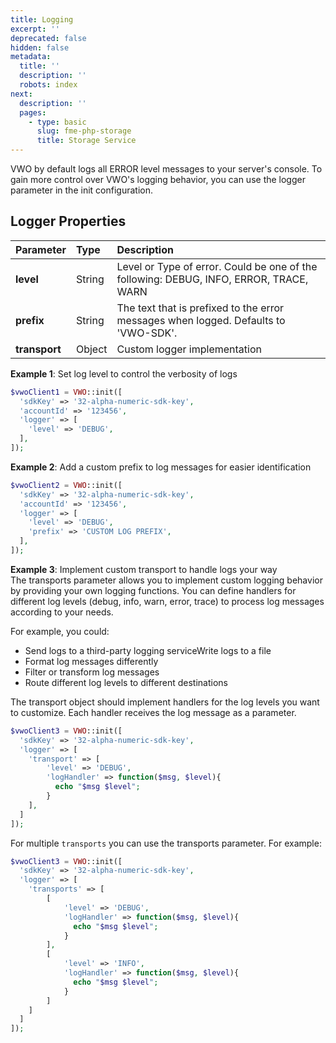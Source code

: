 ```yaml
---
title: Logging
excerpt: ''
deprecated: false
hidden: false
metadata:
  title: ''
  description: ''
  robots: index
next:
  description: ''
  pages:
    - type: basic
      slug: fme-php-storage
      title: Storage Service
---
```

VWO by default logs all ERROR level messages to your server's console. To gain more control over VWO's logging behavior, you can use the logger parameter in the init configuration. 

## Logger Properties

| Parameter     | Type   | Description                                                                            |
| :------------ | :----- | :------------------------------------------------------------------------------------- |
| **level**     | String | Level or Type of error. Could be one of the following: DEBUG, INFO, ERROR, TRACE, WARN |
| **prefix**    | String | The text that is prefixed to the error messages when logged. Defaults to 'VWO-SDK'.    |
| **transport** | Object | Custom logger implementation                                                           |

**Example 1**: Set log level to control the verbosity of logs

```php
$vwoClient1 = VWO::init([
  'sdkKey' => '32-alpha-numeric-sdk-key',
  'accountId' => '123456',
  'logger' => [
    'level' => 'DEBUG',
  ],
]);
```

**Example 2**: Add a custom prefix to log messages for easier identification

```php
$vwoClient2 = VWO::init([
  'sdkKey' => '32-alpha-numeric-sdk-key',
  'accountId' => '123456',
  'logger' => [
    'level' => 'DEBUG',
    'prefix' => 'CUSTOM LOG PREFIX',
  ],
]);
```

**Example 3**: Implement custom transport to handle logs your way  
The transports parameter allows you to implement custom logging behavior by providing your own logging functions. You can define handlers for different log levels (debug, info, warn, error, trace) to process log messages according to your needs.

For example, you could:

- Send logs to a third-party logging serviceWrite logs to a file
- Format log messages differently
- Filter or transform log messages
- Route different log levels to different destinations

The transport object should implement handlers for the log levels you want to customize. Each handler receives the log message as a parameter.

```php
$vwoClient3 = VWO::init([
  'sdkKey' => '32-alpha-numeric-sdk-key',
  'logger' => [
    'transport' => [
        'level' => 'DEBUG',
        'logHandler' => function($msg, $level){
          echo "$msg $level";
        }
    ],
  ]
]);
```

For multiple `transports` you can use the transports parameter. For example:

```php
$vwoClient3 = VWO::init([
  'sdkKey' => '32-alpha-numeric-sdk-key',
  'logger' => [
    'transports' => [
        [
            'level' => 'DEBUG',
            'logHandler' => function($msg, $level){
              echo "$msg $level";
            }
        ],
        [
            'level' => 'INFO',
            'logHandler' => function($msg, $level){
              echo "$msg $level";
            }
        ]
    ]
  ]
]);
```